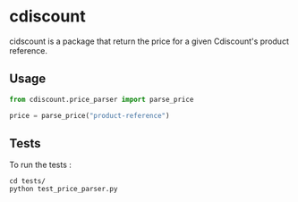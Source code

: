 # cdiscount

cidscount is a package that return the price for a given Cdiscount's product reference.

## Usage

```python
from cdiscount.price_parser import parse_price

price = parse_price("product-reference")
```

## Tests

To run the tests :

```
cd tests/
python test_price_parser.py
```

